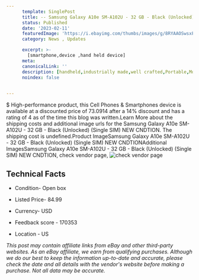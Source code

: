 ```yaml
---
      template: SinglePost
      title: -- Samsung Galaxy A10e SM-A102U - 32 GB - Black (Unlocked) (Single SIM) NEW CNDTION
      status: Published
      date: '2023-02-11'
      featuredImage: 'https://i.ebayimg.com/thumbs/images/g/8RYAAOSwsxFePBFv/s-l225.jpg'
      category: News , Updates

      excerpt: >-
        [smartphone,device ,hand held device]
      meta:
      canonicalLink: ''
      description: [handheld,industrially made,well crafted,Portable,Mobile,Compact,Convenient,Lightweight,Maneuverable,Man-portable,Miniature,Carriable,Hand-held,Light,Holdable,Transportable,Mobile device,Pocket-sized,On-the-go,Wireless,Cordless,Compact size,Convenient size, smartphone,device ,hand held device]
      noindex: false

        
---
```

$
    High-performance product, this Cell Phones & Smartphones device is available at a discounted price of 73.0914 after a 14% discount and has a rating of 4 as of the time this blog was written.Learn More about the shipping costs and additional image urls for the Samsung Galaxy A10e SM-A102U - 32 GB - Black (Unlocked) (Single SIM) NEW CNDTION. The shipping cost is undefined.Product ImageSamsung Galaxy A10e SM-A102U - 32 GB - Black (Unlocked) (Single SIM) NEW CNDTIONAdditional ImagesSamsung Galaxy A10e SM-A102U - 32 GB - Black (Unlocked) (Single SIM) NEW CNDTION, check vendor page, ![check vendor page]()
    
    

 ## Technical Facts 



     
      

 - Condition- Open box 


      

 - Listed Price- 84.99 


      

 - Currency- USD 


      

 - Feedback score - 170353 


      

 - Location - US 


      
      

 *_This post may contain affiliate links from eBay and other third-party websites. As an eBay affiliate, we earn from qualifying purchases. Although we do our best to keep the information up-to-date and accurate, please check the date and all details with the vendor's website before making a purchase. Not all data may be accurate._*



    
    
    
    
    